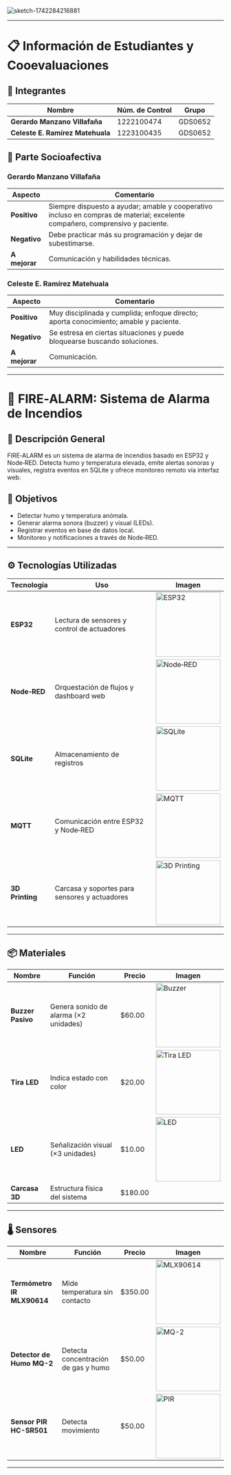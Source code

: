 
![sketch-1742284216881](https://github.com/user-attachments/assets/d89cfb6f-bccc-457d-9c45-467bbb633261)

---

# 📋 Información de Estudiantes y Cooevaluaciones

## 👥 Integrantes

| Nombre                              | Núm. de Control | Grupo   |
|-------------------------------------|-----------------|---------|
| **Gerardo Manzano Villafaña**       | 1222100474      | GDS0652 |
| **Celeste E. Ramírez Matehuala**    | 1223100435      | GDS0652 |

## 💬 Parte Socioafectiva

### Gerardo Manzano Villafaña

| Aspecto       | Comentario                                                                                                                                       |
|---------------|--------------------------------------------------------------------------------------------------------------------------------------------------|
| **Positivo**  | Siempre dispuesto a ayudar; amable y cooperativo incluso en compras de material; excelente compañero, comprensivo y paciente.                     |
| **Negativo**  | Debe practicar más su programación y dejar de subestimarse.                                                                                      |
| **A mejorar** | Comunicación y habilidades técnicas.                                                                                                            |

### Celeste E. Ramírez Matehuala

| Aspecto       | Comentario                                                                                                                                       |
|---------------|--------------------------------------------------------------------------------------------------------------------------------------------------|
| **Positivo**  | Muy disciplinada y cumplida; enfoque directo; aporta conocimiento; amable y paciente.                                                           |
| **Negativo**  | Se estresa en ciertas situaciones y puede bloquearse buscando soluciones.                                                                       |
| **A mejorar** | Comunicación.                                                                                                                                    |

---

# 🚒 FIRE‑ALARM: Sistema de Alarma de Incendios

## 📖 Descripción General
FIRE‑ALARM es un sistema de alarma de incendios basado en ESP32 y Node‑RED. Detecta humo y temperatura elevada, emite alertas sonoras y visuales, registra eventos en SQLite y ofrece monitoreo remoto vía interfaz web.

## 🎯 Objetivos
- Detectar humo y temperatura anómala.  
- Generar alarma sonora (buzzer) y visual (LEDs).  
- Registrar eventos en base de datos local.  
- Monitoreo y notificaciones a través de Node‑RED.

---

## ⚙️ Tecnologías Utilizadas

| Tecnología     | Uso                                       | Imagen                                                                                                                          |
|----------------|-------------------------------------------|---------------------------------------------------------------------------------------------------------------------------------|
| **ESP32**      | Lectura de sensores y control de actuadores | <img src="https://github.com/user-attachments/assets/9d24e5f8-f32d-4ce6-82b6-b8c6cbef06ea" width="150" height="150" alt="ESP32"/> |
| **Node‑RED**   | Orquestación de flujos y dashboard web    | <img src="https://github.com/user-attachments/assets/2325d672-f5dc-4d93-b74a-073e0d5135c4" width="150" height="150" alt="Node‑RED"/> |
| **SQLite**     | Almacenamiento de registros               | <img src="https://github.com/user-attachments/assets/0394a3c9-e3cf-49a1-bf13-f1cbefddf59d" width="150" height="150" alt="SQLite"/>   |
| **MQTT**       | Comunicación entre ESP32 y Node‑RED       | <img src="https://github.com/user-attachments/assets/7fad99c4-ef89-4028-92c0-ff252085b273" width="150" height="150" alt="MQTT"/>    |
| **3D Printing**| Carcasa y soportes para sensores y actuadores | <img src="https://github.com/user-attachments/assets/cfe79854-92ac-4927-9fae-e7fef90d7944" width="150" height="150" alt="3D Printing"/> |

---

## 📦 Materiales

| Nombre            | Función                                          | Precio   | Imagen                                                                                                                             |
|-------------------|--------------------------------------------------|----------|------------------------------------------------------------------------------------------------------------------------------------|
| **Buzzer Pasivo** | Genera sonido de alarma (×2 unidades)            | \$60.00  | <img src="https://github.com/user-attachments/assets/a5794c70-3558-4381-9c8e-f1f7f7208288" width="150" height="150" alt="Buzzer"/>  |
| **Tira LED**      | Indica estado con color                          | \$20.00  | <img src="https://github.com/user-attachments/assets/f4dc5553-1a82-49e0-9a13-11296590232d" width="150" height="150" alt="Tira LED"/> |
| **LED**           | Señalización visual (×3 unidades)                | \$10.00  | <img src="https://github.com/user-attachments/assets/517844dc-1c3c-4004-a811-e6621f91916d" width="150" height="150" alt="LED"/>     |
| **Carcasa 3D**    | Estructura física del sistema                    | \$180.00 |                                                                                                                                     |

---

## 🌡️ Sensores

| Nombre                                          | Función                                                       | Precio   | Imagen                                                                                                                               |
|-------------------------------------------------|---------------------------------------------------------------|----------|--------------------------------------------------------------------------------------------------------------------------------------|
| **Termómetro IR MLX90614**                     | Mide temperatura sin contacto                                | \$350.00 | <img src="https://github.com/user-attachments/assets/ee0894b2-f692-44b0-a09a-756c06af1f28" width="150" height="150" alt="MLX90614"/> |
| **Detector de Humo MQ-2**                       | Detecta concentración de gas y humo                           | \$50.00  | <img src="https://github.com/user-attachments/assets/e3583f5a-6d15-42b0-abfd-6d0f22655b1a" width="150" height="150" alt="MQ-2"/>         |
| **Sensor PIR HC-SR501**                         | Detecta movimiento                                            | \$50.00  | <img src="https://github.com/user-attachments/assets/d732be06-a304-4d6b-98ee-f2cd6874ce01" width="150" height="150" alt="PIR"/>          |

---

